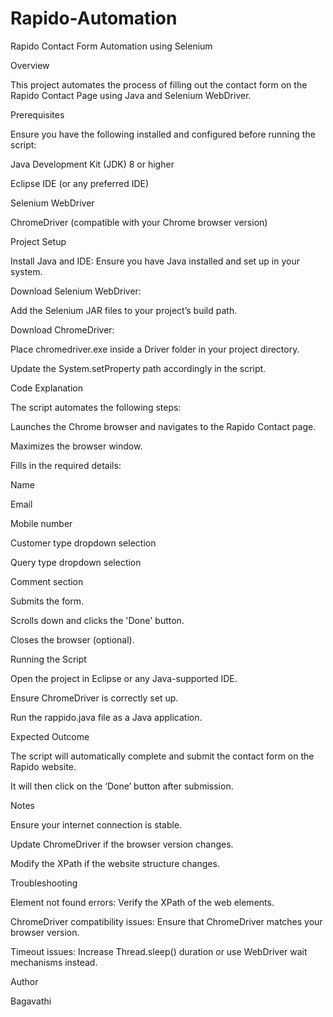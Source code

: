 # Rapido-Automation

Rapido Contact Form Automation using Selenium

Overview

This project automates the process of filling out the contact form on the Rapido Contact Page using Java and Selenium WebDriver.

Prerequisites

Ensure you have the following installed and configured before running the script:

Java Development Kit (JDK) 8 or higher

Eclipse IDE (or any preferred IDE)

Selenium WebDriver

ChromeDriver (compatible with your Chrome browser version)

Project Setup

Install Java and IDE: Ensure you have Java installed and set up in your system.

Download Selenium WebDriver:

Add the Selenium JAR files to your project’s build path.

Download ChromeDriver:

Place chromedriver.exe inside a Driver folder in your project directory.

Update the System.setProperty path accordingly in the script.

Code Explanation

The script automates the following steps:

Launches the Chrome browser and navigates to the Rapido Contact page.

Maximizes the browser window.

Fills in the required details:

Name

Email

Mobile number

Customer type dropdown selection

Query type dropdown selection

Comment section

Submits the form.

Scrolls down and clicks the 'Done' button.

Closes the browser (optional).

Running the Script

Open the project in Eclipse or any Java-supported IDE.

Ensure ChromeDriver is correctly set up.

Run the rappido.java file as a Java application.

Expected Outcome

The script will automatically complete and submit the contact form on the Rapido website.

It will then click on the ‘Done’ button after submission.

Notes

Ensure your internet connection is stable.

Update ChromeDriver if the browser version changes.

Modify the XPath if the website structure changes.

Troubleshooting

Element not found errors: Verify the XPath of the web elements.

ChromeDriver compatibility issues: Ensure that ChromeDriver matches your browser version.

Timeout issues: Increase Thread.sleep() duration or use WebDriver wait mechanisms instead.

Author

Bagavathi
